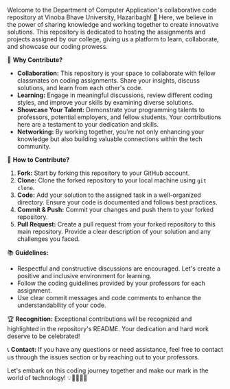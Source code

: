 
Welcome to the Department of Computer Application's collaborative code repository at Vinoba Bhave University, Hazaribagh! 🚀 Here, we believe in the power of sharing knowledge and working together to create innovative solutions. This repository is dedicated to hosting the assignments and projects assigned by our college, giving us a platform to learn, collaborate, and showcase our coding prowess.

🎉 **Why Contribute?**
- **Collaboration:** This repository is your space to collaborate with fellow classmates on coding assignments. Share your insights, discuss solutions, and learn from each other's code.
- **Learning:** Engage in meaningful discussions, review different coding styles, and improve your skills by examining diverse solutions.
- **Showcase Your Talent:** Demonstrate your programming talents to professors, potential employers, and fellow students. Your contributions here are a testament to your dedication and skills.
- **Networking:** By working together, you're not only enhancing your knowledge but also building valuable connections within the tech community.

🤝 **How to Contribute?**
1. **Fork:** Start by forking this repository to your GitHub account.
2. **Clone:** Clone the forked repository to your local machine using `git clone`.
3. **Code:** Add your solution to the assigned task in a well-organized directory. Ensure your code is documented and follows best practices.
4. **Commit & Push:** Commit your changes and push them to your forked repository.
5. **Pull Request:** Create a pull request from your forked repository to this main repository. Provide a clear description of your solution and any challenges you faced.

📚 **Guidelines:**
- Respectful and constructive discussions are encouraged. Let's create a positive and inclusive environment for learning.
- Follow the coding guidelines provided by your professors for each assignment.
- Use clear commit messages and code comments to enhance the understandability of your code.

🏆 **Recognition:**
Exceptional contributions will be recognized and highlighted in the repository's README. Your dedication and hard work deserve to be celebrated!

📞 **Contact:**
If you have any questions or need assistance, feel free to contact us through the issues section or by reaching out to your professors.

Let's embark on this coding journey together and make our mark in the world of technology! 💡👩‍💻👨‍💻
